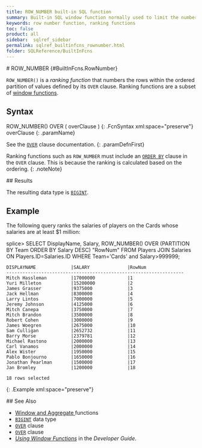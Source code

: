 ```yaml
---
title: ROW_NUMBER built-in SQL function
summary: Built-in SQL window function normally used to limit the number of rows returned for a query
keywords: row number function, ranking functions
toc: false
product: all
sidebar:  sqlref_sidebar
permalink: sqlref_builtinfcns_rownumber.html
folder: SQLReference/BuiltInFcns
---
```

<section>
<div class="TopicContent" data-swiftype-index="true" markdown="1">
# ROW_NUMBER   {#BuiltInFcns.RowNumber}

`ROW_NUMBER()` is a *ranking function* that numbers the rows within the
ordered partition of values defined by its `OVER` clause. Ranking
functions are a subset of [window
functions](sqlref_builtinfcns_windowfcnsintro.html).

## Syntax

<div class="fcnWrapperWide" markdown="1">
    ROW_NUMBER() OVER ( overClause )
{: .FcnSyntax xml:space="preserve"}

</div>
<div class="paramList" markdown="1">
overClause
{: .paramName}

See the [`OVER`](sqlref_clauses_over.html) clause documentation.
{: .paramDefnFirst}

Ranking functions such as `ROW_NUMBER` must include an
[`ORDER BY`](sqlref_clauses_orderby.html) clause in the `OVER` clause.
This is because the ranking is calculated based on the ordering.
{: .noteNote}

</div>
## Results

The resulting data type is [`BIGINT`](sqlref_builtinfcns_bigint.html).

## Example

The following query ranks the salaries of players on the Cards whose
salaries are at least $1 million:

<div class="preWrapper" markdown="1">
    splice> SELECT DisplayName, Salary,
       ROW_NUMBER() OVER (PARTITION BY Team ORDER BY Salary DESC) "RowNum"
       FROM Players JOIN Salaries ON Players.ID=Salaries.ID
       WHERE Team='Cards' and Salary>999999;
    
    DISPLAYNAME             |SALARY              |RowNum
    ------------------------------------------------------------------
    Mitch Hassleman         |17000000            |1
    Yuri Milleton           |15200000            |2
    James Grasser           |9375000             |3
    Jack Hellman            |8300000             |4
    Larry Lintos            |7000000             |5
    Jeremy Johnson          |4125000             |6
    Mitch Canepa            |3750000             |7
    Mitch Brandon           |3500000             |8
    Robert Cohen            |3000000             |9
    James Woegren           |2675000             |10
    Sam Culligan            |2652732             |11
    Barry Morse             |2379781             |12
    Michael Rastono         |2000000             |13
    Carl Vanamos            |2000000             |14
    Alex Wister             |1950000             |15
    Pablo Bonjourno         |1650000             |16
    Jonathan Pearlman       |1500000             |17
    Jan Bromley             |1200000             |18
    
    18 rows selected
{: .Example xml:space="preserve"}

</div>
## See Also

* [Window and Aggregate
  ](sqlref_builtinfcns_windowfcnsintro.html)functions
* [`BIGINT`](sqlref_builtinfcns_bigint.html) data type
* [`OVER`](sqlref_clauses_over.html) clause
* [`OVER`](sqlref_clauses_over.html) clause
* *[Using Window Functions](developers_fundamentals_windowfcns.html)* in
  the *Developer Guide*.

</div>
</section>

